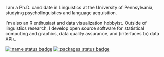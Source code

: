 I am a Ph.D. candidate in Linguistics at the University of Pennsylvania, studying psycholinguistics and language acquisition.

I'm also an R enthusiast and data visualization hobbyist. Outside of linguistics research, I develop open source software for statistical computing and graphics, data quality assurance, and (interfaces to) data APIs.

[![:name status badge](https://yjunechoe.r-universe.dev/badges/:name)](https://yjunechoe.r-universe.dev/)
[![:packages status badge](https://yjunechoe.r-universe.dev/badges/:packages)](https://yjunechoe.r-universe.dev/)

<a rel="me" href="https://fosstodon.org/@yjunechoe"></a>
